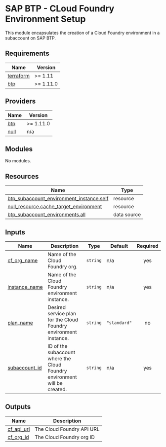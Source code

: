 # SAP BTP - CLoud Foundry Environment Setup

This module encapsulates the creation of a Cloud Foundry environment in a subaccount on SAP BTP.

## Requirements

| Name | Version |
|------|---------|
| <a name="requirement_terraform"></a> [terraform](#requirement\_terraform) | >= 1.11 |
| <a name="requirement_btp"></a> [btp](#requirement\_btp) | >= 1.11.0 |

## Providers

| Name | Version |
|------|---------|
| <a name="provider_btp"></a> [btp](#provider\_btp) | >= 1.11.0 |
| <a name="provider_null"></a> [null](#provider\_null) | n/a |

## Modules

No modules.

## Resources

| Name | Type |
|------|------|
| [btp_subaccount_environment_instance.self](https://registry.terraform.io/providers/SAP/btp/latest/docs/resources/subaccount_environment_instance) | resource |
| [null_resource.cache_target_environment](https://registry.terraform.io/providers/hashicorp/null/latest/docs/resources/resource) | resource |
| [btp_subaccount_environments.all](https://registry.terraform.io/providers/SAP/btp/latest/docs/data-sources/subaccount_environments) | data source |

## Inputs

| Name | Description | Type | Default | Required |
|------|-------------|------|---------|:--------:|
| <a name="input_cf_org_name"></a> [cf\_org\_name](#input\_cf\_org\_name) | Name of the Cloud Foundry org. | `string` | n/a | yes |
| <a name="input_instance_name"></a> [instance\_name](#input\_instance\_name) | Name of the Cloud Foundry environment instance. | `string` | n/a | yes |
| <a name="input_plan_name"></a> [plan\_name](#input\_plan\_name) | Desired service plan for the Cloud Foundry environment instance. | `string` | `"standard"` | no |
| <a name="input_subaccount_id"></a> [subaccount\_id](#input\_subaccount\_id) | ID of the subaccount where the Cloud Foundry environment will be created. | `string` | n/a | yes |

## Outputs

| Name | Description |
|------|-------------|
| <a name="output_cf_api_url"></a> [cf\_api\_url](#output\_cf\_api\_url) | The Cloud Foundry API URL |
| <a name="output_cf_org_id"></a> [cf\_org\_id](#output\_cf\_org\_id) | The Cloud Foundry org ID |
